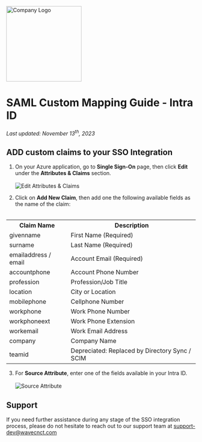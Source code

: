 <img src="/logo.png" alt="Company Logo" width="200"><br>

# SAML Custom Mapping Guide - Intra ID

*Last updated: November 13<sup>th</sup>, 2023*

## ADD custom claims to your SSO Integration

1. On your Azure application, go to **Single Sign-On** page, then click **Edit** under the **Attributes & Claims** section.
   <br><br><img src="/edit-attributes-claims.png" alt="Edit Attributes & Claims"><br>

2. Click on **Add New Claim**, then add one the following available fields as the name of the claim:<br><br>
<table>
    <tr>
        <th>Claim Name</th>
        <th>Description</th>
    </tr>
    <tr>
        <td>givenname</td>
        <td>First Name (Required)</td>
    </tr>
    <tr>
        <td>surname</td>
        <td>Last Name (Required)</td>
    </tr>
    <tr>
        <td>emailaddress / email</td>
        <td>Account Email (Required)</td>
    </tr>
    <tr>
        <td>accountphone</td>
        <td>Account Phone Number</td>
    </tr>
    <tr>
        <td>profession</td>
        <td>Profession/Job Title</td>
    </tr>
    <tr>
        <td>location</td>
        <td>City or Location</td>
    </tr>
    <tr>
        <td>mobilephone</td>
        <td>Cellphone Number</td>
    </tr>
    <tr>
        <td>workphone</td>
        <td>Work Phone Number</td>
    </tr>
    <tr>
        <td>workphoneext</td>
        <td>Work Phone Extension</td>
    </tr>
    <tr>
        <td>workemail</td>
        <td>Work Email Address</td>
    </tr>
    <tr>
        <td>company</td>
        <td>Company Name</td>
    </tr>
    <tr>
        <td>teamid</td>
        <td>Depreciated: Replaced by Directory Sync / SCIM</td>
    </tr>
</table>

3. For **Source Attribute**, enter one of the fields available in your Intra ID.
   <br><br><img src="/source-attribute.png" alt="Source Attribute"><br>

## Support

If you need further assistance during any stage of the SSO integration process, please do not hesitate to reach out to our support team at <a href="support-dev@wavecnct.com">support-dev@wavecnct.com</a>
